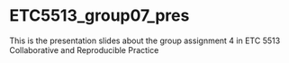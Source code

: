 # ETC5513_group07_pres

This is the presentation slides about the group assignment 4 in ETC 5513 Collaborative and Reproducible Practice 
